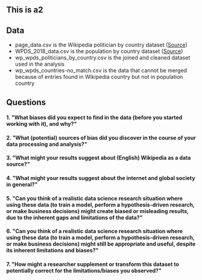 ## This is a2

## Data
- page_data.csv is the Wikipedia politician by country dataset ([Source](https://figshare.com/articles/Untitled_Item/5513449))
- WPDS_2018_data.csv is the population by country dataset ([Source](https://www.prb.org/international/indicator/population/table/))
- wp_wpds_politicians_by_country.csv is the joined and cleaned dataset used in the analysis
- wp_wpds_countries-no_match.csv is the data that cannot be merged because of entries found in Wikipedia country but not in population country

## Questions
#### 1. "What biases did you expect to find in the data (before you started working with it), and why?"

#### 2. "What (potential) sources of bias did you discover in the course of your data processing and analysis?"

#### 3. "What might your results suggest about (English) Wikipedia as a data source?"

#### 4. "What might your results suggest about the internet and global society in general?"


#### 5. "Can you think of a realistic data science research situation where using these data (to train a model, perform a hypothesis-driven research, or make business decisions) might create biased or misleading results, due to the inherent gaps and limitations of the data?"


#### 6. "Can you think of a realistic data science research situation where using these data (to train a model, perform a hypothesis-driven research, or make business decisions) might still be appropriate and useful, despite its inherent limitations and biases?"


#### 7. "How might a researcher supplement or transform this dataset to potentially correct for the limitations/biases you observed?"



